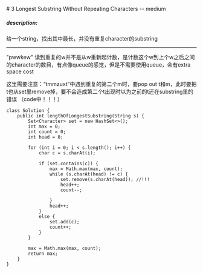 \# 3 Longest Substring Without Repeating Characters -- medium

##### description:
给一个string，找出其中最长，并没有重复character的substring
****************

"pwwkew" 读到重复的w并不是从w重新起计数，是计数这个w到上个w之后之间的character的数目，有点像queue的感觉，但是不需要使用queue，会有extra space cost

这里需要注意：“tmmzuxt”中遇到重复的第二个m时，要pop out t和m，此时要把t也从set里remove掉，要不会造成第二个t出现时以为之前的t还在substring里的错误 （code中！！！）
```
class Solution {
    public int lengthOfLongestSubstring(String s) {
        Set<Character> set = new HashSet<>();
        int max = 0;
        int count = 0;
        int head = 0;

        for (int i = 0; i < s.length(); i++) {
            char c = s.charAt(i);

            if (set.contains(c)) {
                max = Math.max(max, count);
                while (s.charAt(head) != c) {
                    set.remove(s.charAt(head)); //!!!
                    head++;
                    count--;

                }
                head++;
            }
            else {
                set.add(c);
                count++;
            }
        }

        max = Math.max(max, count);
        return max;
    }
}
```
